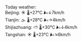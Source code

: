Today weather:  
Beijing: ☀️   🌡️+27°C 🌬️↓7km/h  
Tianjin: 🌫  🌡️+28°C 🌬️→4km/h  
Shijiazhuang: ⛅️  🌡️+30°C 🌬️↓4km/h  
Tangshan: ☀️   🌡️+23°C 🌬️↘6km/h  
